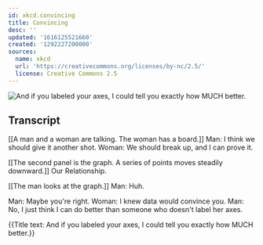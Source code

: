```yaml
---
id: xkcd.convincing
title: Convincing
desc: ''
updated: '1616125521660'
created: '1292227200000'
sources:
  name: xkcd
  url: 'https://creativecommons.org/licenses/by-nc/2.5/'
  license: Creative Commons 2.5
---
```

![And if you labeled your axes, I could tell you exactly how MUCH better.](https://imgs.xkcd.com/comics/convincing.png)

## Transcript
[[A man and a woman are talking.  The woman has a board.]]
Man: I think we should give it another shot.
Woman: We should break up, and I can prove it.

[[The second panel is the graph.  A series of points moves steadily downward.]]
Our Relationship.

[[The man looks at the graph.]]
Man: Huh.

Man: Maybe you're right.
Woman: I knew data would convince you.
Man: No, I just think I can do better than someone who doesn't label her axes.

{{Title text: And if you labeled your axes, I could tell you exactly how MUCH better.}}
